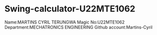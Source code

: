 # Swing-calculator-U22MTE1062
Name:MARTINS CYRIL TERUNGWA 
Magic No:U22MTE1062
Department:MECHATRONICS ENGINEERING 
Github account:Martins-Cyril
